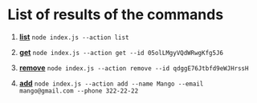# List of results of the commands

1. **[list](https://zapodaj.net/images/c14deb3e882d1.png)** `node index.js --action list`

2. **[get](https://zapodaj.net/images/c3f40514036ed.png)** `node index.js --action get --id 05olLMgyVQdWRwgKfg5J6`

3. **[remove](https://zapodaj.net/images/90ed120da8f87.png)** `node index.js --action remove --id qdggE76Jtbfd9eWJHrssH`

4. **[add](https://zapodaj.net/images/b5a6fa2777d87.png)**
  `node index.js --action add --name Mango --email mango@gmail.com --phone 322-22-22 `